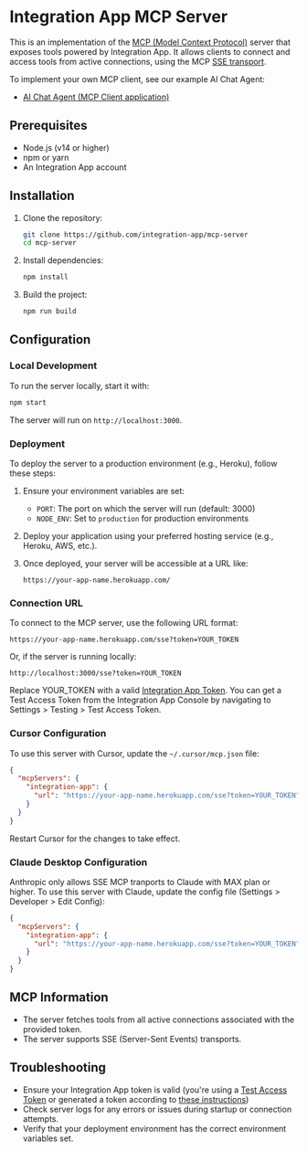 # Integration App MCP Server

This is an implementation of the [MCP (Model Context Protocol)](https://modelcontextprotocol.io/introduction) server that exposes tools powered by Integration App. It allows clients to connect and access tools from active connections, using the MCP [SSE transport](https://modelcontextprotocol.io/docs/concepts/transports#server-sent-events-sse).

To implement your own MCP client, see our example AI Chat Agent:
- [AI Chat Agent (MCP Client application)](https://github.com/integration-app/MCP-chat-example)

## Prerequisites

- Node.js (v14 or higher)
- npm or yarn
- An Integration App account

## Installation

1. Clone the repository:
   ```bash
   git clone https://github.com/integration-app/mcp-server
   cd mcp-server
   ```

2. Install dependencies:
   ```bash
   npm install
   ```

3. Build the project:
   ```bash
   npm run build
   ```

## Configuration

### Local Development

To run the server locally, start it with:
```bash
npm start
```

The server will run on `http://localhost:3000`.

### Deployment

To deploy the server to a production environment (e.g., Heroku), follow these steps:

1. Ensure your environment variables are set:
   - `PORT`: The port on which the server will run (default: 3000)
   - `NODE_ENV`: Set to `production` for production environments

2. Deploy your application using your preferred hosting service (e.g., Heroku, AWS, etc.).

3. Once deployed, your server will be accessible at a URL like:
   ```
   https://your-app-name.herokuapp.com/
   ```

### Connection URL

To connect to the MCP server, use the following URL format:
```
https://your-app-name.herokuapp.com/sse?token=YOUR_TOKEN
```

Or, if the server is running locally:
```
http://localhost:3000/sse?token=YOUR_TOKEN
```

Replace YOUR_TOKEN with a valid [Integration App Token](https://console.integration.app/docs/getting-started/authentication). You can get a Test Access Token from the Integration App Console by navigating to Settings > Testing > Test Access Token.

### Cursor Configuration

To use this server with Cursor, update the `~/.cursor/mcp.json` file:
```json
{
  "mcpServers": {
    "integration-app": {
      "url": "https://your-app-name.herokuapp.com/sse?token=YOUR_TOKEN"
    }
  }
}
```

Restart Cursor for the changes to take effect.

### Claude Desktop Configuration

Anthropic only allows SSE MCP tranports to Claude with MAX plan or higher. To use this server with Claude, update the config file (Settings > Developer > Edit Config):
```json
{
  "mcpServers": {
    "integration-app": {
      "url": "https://your-app-name.herokuapp.com/sse?token=YOUR_TOKEN"
    }
  }
}
```

## MCP Information

- The server fetches tools from all active connections associated with the provided token.
- The server supports SSE (Server-Sent Events) transports.

## Troubleshooting

- Ensure your Integration App token is valid (you're using a [Test Access Token](https://console.integration.app/docs/membrane/customers/customers#test-customer) or generated a token according to [these instructions](https://console.integration.app/docs/getting-started/authentication#access-token))
- Check server logs for any errors or issues during startup or connection attempts.
- Verify that your deployment environment has the correct environment variables set.
